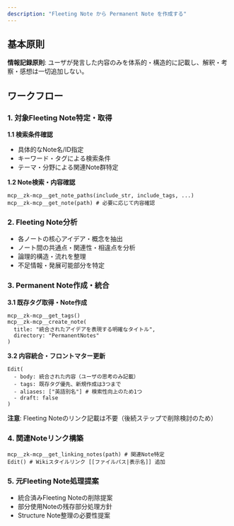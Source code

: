 ```yaml
---
description: "Fleeting Note から Permanent Note を作成する"
---
```


## 基本原則

**情報記録原則**: ユーザが発言した内容のみを体系的・構造的に記載し、解釈・考察・感想は一切追加しない。

## ワークフロー

### 1. 対象Fleeting Note特定・取得

**1.1 検索条件確認**
- 具体的なNote名/ID指定
- キーワード・タグによる検索条件
- テーマ・分野による関連Note群特定

**1.2 Note検索・内容確認**
```
mcp__zk-mcp__get_note_paths(include_str, include_tags, ...)
mcp__zk-mcp__get_note(path) # 必要に応じて内容確認
```

### 2. Fleeting Note分析

- 各ノートの核心アイデア・概念を抽出
- ノート間の共通点・関連性・相違点を分析
- 論理的構造・流れを整理
- 不足情報・発展可能部分を特定

### 3. Permanent Note作成・統合

**3.1 既存タグ取得・Note作成**
```
mcp__zk-mcp__get_tags()
mcp__zk-mcp__create_note(
  title: "統合されたアイデアを表現する明確なタイトル",
  directory: "PermanentNotes"
)
```

**3.2 内容統合・フロントマター更新**
```
Edit(
  - body: 統合された内容（ユーザの思考のみ記載）
  - tags: 既存タグ優先、新規作成は3つまで
  - aliases: ["英語別名"] # 検索性向上のため1つ
  - draft: false
)
```

**注意**: Fleeting Noteのリンク記載は不要（後続ステップで削除検討のため）

### 4. 関連Noteリンク構築

```
mcp__zk-mcp__get_linking_notes(path) # 関連Note特定
Edit() # Wikiスタイルリンク [[ファイルパス|表示名]] 追加
```

### 5. 元Fleeting Note処理提案

- 統合済みFleeting Noteの削除提案
- 部分使用Noteの残存部分処理方針
- Structure Note整理の必要性提案
